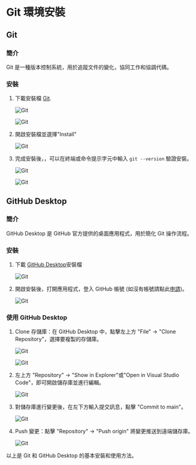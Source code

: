 # Git 環境安裝

## Git

### 簡介

Git 是一種版本控制系統，用於追蹤文件的變化，協同工作和協調代碼。

### 安裝

1. 下載安裝檔 [Git](https://git-scm.com/downloads).

   ![Git](/webgame-engine/assets/git/git.png)

   ![Git](/webgame-engine/assets/git/git2.png)

2. 開啟安裝檔並選擇"Install"

   ![Git](/webgame-engine/assets/git/git3.png)

3. 完成安裝後，，可以在終端或命令提示字元中輸入 `git --version` 驗證安裝。

   ![Git](/webgame-engine/assets/git/git4.png)

   ![Git](/webgame-engine/assets/git/git5.png)

## GitHub Desktop

### 簡介

GitHub Desktop 是 GitHub 官方提供的桌面應用程式，用於簡化 Git 操作流程。

### 安裝

1. 下載 [GitHub Desktop](https://desktop.github.com/)安裝檔

   ![Git](/webgame-engine/assets/git/github.png)

2. 開啟安裝後，打開應用程式，登入 GitHub 帳號 (如沒有帳號請點此[申請](https://github.com/signup))。

   ![Git](/webgame-engine/assets/git/github2.png)

### 使用 GitHub Desktop

1. Clone 存儲庫：在 GitHub Desktop 中，點擊左上方 "File" -> "Clone Repository"，選擇要複製的存儲庫。

   ![Git](/webgame-engine/assets/git/github3.png)

   ![Git](/webgame-engine/assets/git/github4.png)

2. 左上方 "Repository" -> "Show in Explorer"或"Open in Visual Studio Code"，即可開啟儲存庫並進行編輯。

   ![Git](/webgame-engine/assets/git/github5.png)

3. 對儲存庫進行變更後，在左下方輸入提交訊息，點擊 "Commit to main"。

   ![Git](/webgame-engine/assets/git/github6.png)

4. Push 變更：點擊 "Repository" -> "Push origin" 將變更推送到遠端儲存庫。

   ![Git](/webgame-engine/assets/git/github7.png)

以上是 Git 和 GitHub Desktop 的基本安裝和使用方法。
